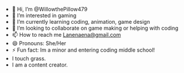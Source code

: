 - 👋 Hi, I’m @WillowthePillow479
- 👀 I’m interested in gaming
- 🌱 I’m currently learning coding, animation, game design
- 💞️ I’m looking to collaborate on game making or helping with coding
- 📫 How to reach me Lanenaena@gmail.com
- 😄 Pronouns: She/Her
- ⚡ Fun fact: Im a minor and entering coding middle school!
- I touch grass.
- I am a content creator.
